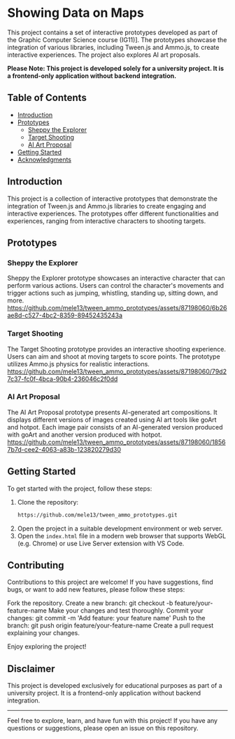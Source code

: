 # Showing Data on Maps
This project contains a set of interactive prototypes developed as part of the Graphic Computer Science course (IG11)]. The prototypes showcase the integration of various libraries, including Tween.js and Ammo.js, to create interactive experiences. The project also explores AI art proposals.

**Please Note: This project is developed solely for a university project. It is a frontend-only application without backend integration.**

## Table of Contents
- [Introduction](#introduction)
- [Prototypes](#prototypes)
  - [Sheppy the Explorer](#sheppy-the-explorer)
  - [Target Shooting](#target-shooting)
  - [AI Art Proposal](#ai-art-proposal)
- [Getting Started](#getting-started)
- [Acknowledgments](#acknowledgments)

## Introduction
This project is a collection of interactive prototypes that demonstrate the integration of Tween.js and Ammo.js libraries to create engaging and interactive experiences. The prototypes offer different functionalities and experiences, ranging from interactive characters to shooting targets.

## Prototypes
### Sheppy the Explorer
Sheppy the Explorer prototype showcases an interactive character that can perform various actions. Users can control the character's movements and trigger actions such as jumping, whistling, standing up, sitting down, and more.
https://github.com/mele13/tween_ammo_prototypes/assets/87198060/6b26ae8d-c527-4bc2-8359-89452435243a

### Target Shooting
The Target Shooting prototype provides an interactive shooting experience. Users can aim and shoot at moving targets to score points. The prototype utilizes Ammo.js physics for realistic interactions.
https://github.com/mele13/tween_ammo_prototypes/assets/87198060/79d27c37-fc0f-4bca-90b4-236046c2f0dd

### AI Art Proposal
The AI Art Proposal prototype presents AI-generated art compositions. It displays different versions of images created using AI art tools like goArt and hotpot. Each image pair consists of an AI-generated version produced with goArt and another version produced with hotpot.
https://github.com/mele13/tween_ammo_prototypes/assets/87198060/18567b7d-cee2-4063-a83b-123820279d30

## Getting Started
To get started with the project, follow these steps:
1. Clone the repository:
   ```bash
   https://github.com/mele13/tween_ammo_prototypes.git
   ```
2. Open the project in a suitable development environment or web server.
3. Open the `index.html` file in a modern web browser that supports WebGL (e.g. Chrome) or use Live Server extension with VS Code.

## Contributing
Contributions to this project are welcome! If you have suggestions, find bugs, or want to add new features, please follow these steps:

Fork the repository.
Create a new branch: git checkout -b feature/your-feature-name
Make your changes and test thoroughly.
Commit your changes: git commit -m 'Add feature: your feature name'
Push to the branch: git push origin feature/your-feature-name
Create a pull request explaining your changes.

Enjoy exploring the project!

## Disclaimer
This project is developed exclusively for educational purposes as part of a university project. It is a frontend-only application without backend integration.

--------------------------------------------------

Feel free to explore, learn, and have fun with this project! If you have any questions or suggestions, please open an issue on this repository.

